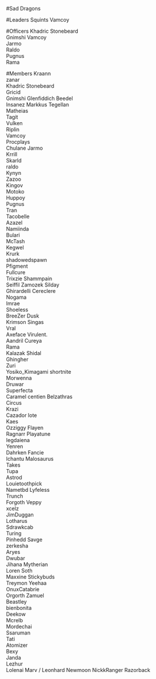 #Sad Dragons

#Leaders
Squints	
Vamcoy	

#Officers
Khadric Stonebeard	
Gnimshi	
Vamcoy	
Jarmo	
Raldo	
Pugnus	
Rama

#Members
Kraann	
zanar	
Khadric Stonebeard	
Gricid	
Gnimshi	
Glenfiddich	
Beedel	
Insanez	
Markkus	
Tegellan	
Matheias	
Tagit	
Vulken	
Riplin	
Vamcoy	
Procplays	
Chulane	
Jarmo	
Krrill	
Skarld	
raldo	
Kynyn	
Zazoo	
Kingov	
Motoko	
Huppoy	
Pugnus	
Tran	
Tacobelle	
Azazel	
Namiinda	
Bulari	
McTash	
Kegwel	
Krurk	
shadowedspawn	
Pfigment	
Fullcure	
Trixzie	
Shammpain	
Seiffil	
Zamozek	
Silday	
Ghirardelli	
Cereclere	
Nogama	
Imrae	
Shoeless	
BreeZer	
Dusk	
Krimson	
Singas	
Vral	
Axeface	
Virulent.	
Aandril	
Cureya	
Rama	
Kalazak	
Shidal	
Ghingher	
Zuri	
Yosiko_Kimagami	
shortnite	
Morwenna	
Druwar	
Superfecta	
Caramel	
centien	
Belzathras	
Circus	
Krazi	
Cazador	
lote	
Kaes	
Ozziggy	
Flayen	
Ragnarr	
Playatune	
Iegdaiena	
Yenren	
Dahrken	
Fancie	
Ichantu	
Malosaurus	
Takes	
Tupa	
Astrod	
Louietoothpick	
Nametbd	
Lyfeless	
Trunch	
Forgoth	
Veppy	
xcelz	
JimDuggan	
Lotharus	
Sdrawkcab	
Turing	
Pinhedd	
Savge	
zerkesha	
Aryes	
Dwubar	
Jihana Mytherian	
Loren Soth	
Maxxine	
Stickybuds	
Treymon	
Yeehaa	
OnuxCatabrie	
Orgorth	
Zamuel	
Beastley	
bienbonita	
Deekow	
Mcrelb	
Mordechai	
Ssaruman	
Tati	
Atomizer	
Bexy	
Janda	
Lezhur	
Lolenai	
Marv / Leonhard	
Newmoon	
NickkRanger	
Razorback